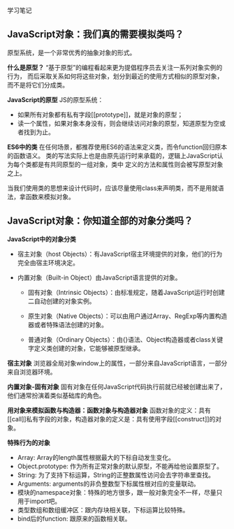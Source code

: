 学习笔记

## JavaScript对象：我们真的需要模拟类吗？
原型系统，是一个非常优秀的抽象对象的形式。

**什么是原型？**
“基于原型”的编程看起来更为提倡程序员去关注一系列对象实例的行为，
而后采取关系如何将这些对象，划分到最近的使用方式相似的原型对象，而不是将它们分成类。

**JavaScript的原型**
JS的原型系统：
* 如果所有对象都有私有字段[[prototype]]，就是对象的原型；
* 读一个属性，如果对象本身没有，则会继续访问对象的原型，知道原型为空或者找到为止。

**ES6中的类**
在任何场景，都推荐使用ES6的语法来定义类，而令function回归原本的函数语义。
类的写法实际上也是由原先运行时来承载的，逻辑上JavaScript认为每个类都是有共同原型的一组对象，类中
定义的方法和属性则会被写原型对象之上。

当我们使用类的思想来设计代码时，应该尽量使用class来声明类，而不是用就语法，拿函数来模拟对象。

## JavaScript对象：你知道全部的对象分类吗？

**JavaScript中的对象分类**
* 宿主对象（host Objects）：有JavaScript宿主环境提供的对象，他们的行为完全由宿主环境决定。
* 内置对象（Built-in Object）由JavaScript语言提供的对象。

   * 固有对象（Intrinsic Objects）：由标准规定，随着JavaScript运行时创建二自动创建的对象实例。

   * 原生对象（Native Objects）：可以由用户通过Array、RegExp等内置构造器或者特殊语法创建的对象。

   * 普通对象（Ordinary Objects）：由{}语法、Object构造器或者class关键字定义类创建的对象，它能够被原型继承。

**宿主对象**
浏览器全局对象window上的属性，一部分来自JavaScript语言，一部分来自浏览器环境。

**内置对象-固有对象**
固有对象在任何JavaScript代码执行前就已经被创建出来了，他们通常扮演着类似基础库的角色。

**用对象来模拟函数与构造器：函数对象与构造器对象**
函数对象的定义：具有[[call]]私有字段的对象，构造器对象的定义是：具有使用字段[[construct]]的对象。

**特殊行为的对象**

* Array: Array的length属性根据最大的下标自动发生变化。
* Object.prototype: 作为所有正常对象的默认原型，不能再给他设置原型了。
* String: 为了支持下标运算，String的正整数属性访问会去字符串里查找。
* Arguments: arguments的非负整数型下标属性根对应的变量联动。
* 模块的namespace对象：特殊的地方很多，跟一般对象完全不一样，尽量只用于import吧。
* 类型数组和数组缓冲区：跟内存块相关联，下标运算比较特殊。
* bind后的function: 跟原来的函数相关联。